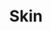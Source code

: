 ---
title: "Skin"
summary: "A British hard rock band that formed in 1992, disbanded in 1998 - and then reformed in 2009. **Line-Up** Neville MacDonald - Vocals Myke Gray - Guitar Andy Robbins - Bass Dicki Fliszar - Drums Colin McLeod - Keyboards"
image: "skin.jpg"
apple_music_artist_url: "https://music.apple.com/gb/artist/skin/1510786709"
wikipedia_url: "none"
---
